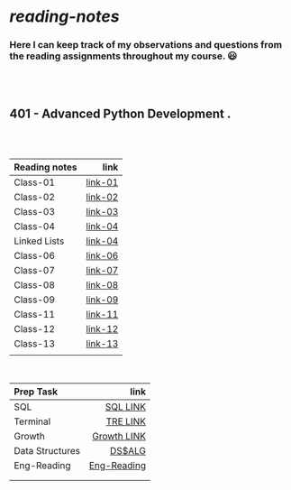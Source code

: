 # ***reading-notes***
### Here I can keep track of my observations and questions from the reading assignments throughout my course. :smiley:
<br>
<br>

##  **401 - Advanced Python Development**  .
<br>
<br>




| Reading notes         |                                            link |
| :------------         | ----------------------------------------------: |
| Class-01              | [link-01](./reading%20notes/Class-01.md)        |
| Class-02              | [link-02](./reading%20notes/Class-02.md)        |
| Class-03              | [link-03](./reading%20notes/Class-03.md)        |
| Class-04              | [link-04](./reading%20notes/Class-04.md)        |
| Linked Lists          | [link-04](./reading%20notes/Linked%20Lists.md)  |
| Class-06              | [link-06](./reading%20notes/Class-06.md)        |
| Class-07              | [link-07](./reading%20notes/Class-07.md)        |
| Class-08              | [link-08](./reading%20notes/Class-08.md)        |
| Class-09              | [link-09](./reading%20notes/Class-09.md)        |
| Class-11              | [link-11](./reading%20notes/Class-11.md)        |
| Class-12              | [link-12](./reading%20notes/Class-12.md)        |
| Class-13              | [link-13](./reading%20notes/Class-13.md)        |
|                       |                                                 |



<br>

| Prep Task       |                                                            link |
| :-------------- | --------------------------------------------------------------: |
| SQL             | [SQL LINK](./Prep%20Task/Sql.md)                                |
| Terminal        | [TRE LINK](./Prep%20Task/tirmenal.md)                           |
| Growth          | [Growth LINK](./Prep%20Task/Growth%20Mindset.md)                |
| Data Structures | [DS$ALG](./Prep%20Task/Data%20Structures%20and%20Algorithms.md) |
| Eng-Reading     | [Eng-Reading](./Prep%20Task/Eng-Reading.md)                     |
|                 |                                                                 |
|                 |                                                                 |